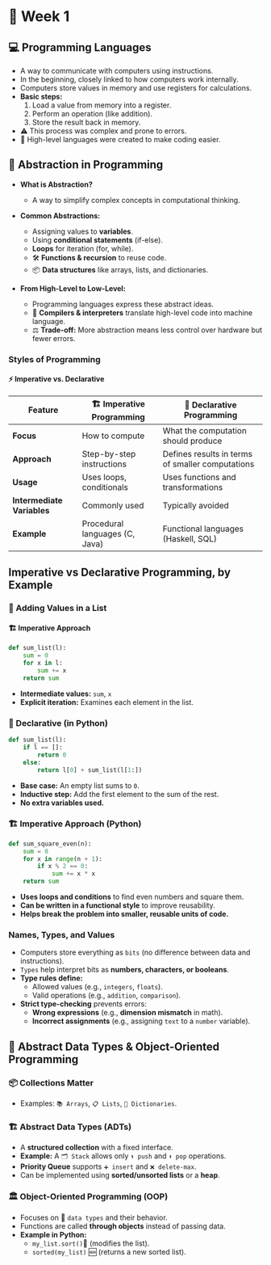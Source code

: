 # 📅 Week 1  

## 💻 Programming Languages  

- A way to communicate with computers using instructions.  
- In the beginning, closely linked to how computers work internally.  
- Computers store values in memory and use registers for calculations.  
- **Basic steps:**  
  1. Load a value from memory into a register.  
  2. Perform an operation (like addition).  
  3. Store the result back in memory.  
- ⚠️ This process was complex and prone to errors.  
- 🚀 High-level languages were created to make coding easier.  

## 🧠 Abstraction in Programming  

- **What is Abstraction?**  
  - A way to simplify complex concepts in computational thinking.  

- **Common Abstractions:**  
  - Assigning values to **variables**.  
  - Using **conditional statements** (if-else).  
  - **Loops** for iteration (for, while).  
  - 🛠️ **Functions & recursion** to reuse code.  
  - 📦 **Data structures** like arrays, lists, and dictionaries.  

- **From High-Level to Low-Level:**  
  - Programming languages express these abstract ideas.  
  - 🔄 **Compilers & interpreters** translate high-level code into machine language.  
  - ⚖️ **Trade-off:** More abstraction means less control over hardware but fewer errors.  


### Styles of Programming  

#### ⚡ Imperative vs. Declarative  

| Feature             | 🏗️ Imperative Programming | 🎯 Declarative Programming |
|---------------------|--------------------------|----------------------------|
| **Focus**          | How to compute            | What the computation should produce |
| **Approach**       | Step-by-step instructions | Defines results in terms of smaller computations |
| **Usage**          | Uses loops, conditionals  | Uses functions and transformations |
| **Intermediate Variables** | Commonly used | Typically avoided |
| **Example**        | Procedural languages (C, Java) | Functional languages (Haskell, SQL) |

## Imperative vs Declarative Programming, by Example  

### 📝 Adding Values in a List  

#### 🏗️ Imperative Approach  

```python
def sum_list(l):
    sum = 0
    for x in l:
        sum += x
    return sum
```
- **Intermediate values:** `sum`, `x`  
- **Explicit iteration:** Examines each element in the list.

### 🎯 Declarative (in Python)  

```python
def sum_list(l):
    if l == []:
        return 0
    else:
        return l[0] + sum_list(l[1:])
```
- **Base case:** An empty list sums to `0`.  
- **Inductive step:** Add the first element to the sum of the rest.  
- **No extra variables used.**  

### 🏗️ Imperative Approach (Python)  

```python
def sum_square_even(n):
    sum = 0
    for x in range(n + 1):
        if x % 2 == 0:
            sum += x * x
    return sum
```
- **Uses loops and conditions** to find even numbers and square them.  
- **Can be written in a functional style** to improve reusability.  
- **Helps break the problem into smaller, reusable units of code.**  

### **Names, Types, and Values**  

- Computers store everything as `bits` (no difference between data and instructions).  
- `Types` help interpret bits as **numbers, characters, or booleans**.  
- **Type rules define:**  
  - Allowed values (e.g., `integers`, `floats`).  
  - Valid operations (e.g., `addition`, `comparison`).  
- **Strict type-checking** prevents errors:  
  - **Wrong expressions** (e.g., **dimension mismatch** in math).  
  - **Incorrect assignments** (e.g., assigning `text` to a `number` variable).  

## 🚀 Abstract Data Types & Object-Oriented Programming  

### 📦 Collections Matter  
- Examples: `📚 Arrays`, `📋 Lists`, `📖 Dictionaries`.  

### 🏗️ Abstract Data Types (ADTs)  
- A **structured collection** with a fixed interface.  
- **Example:** A `🗂️ Stack` allows only `⬆️ push` and `⬇️ pop` operations.  
- **Priority Queue** supports `➕ insert` and `❌ delete-max`.  
- Can be implemented using **sorted/unsorted lists** or a **heap**.  

### 🏛️ Object-Oriented Programming (OOP)  
- Focuses on 🔹 `data types` and their behavior.  
- Functions are called **through objects** instead of passing data.  
- **Example in Python:**  
  - `my_list.sort()`🔄 (modifies the list).  
  - `sorted(my_list)` 🆕 (returns a new sorted list).  
  
